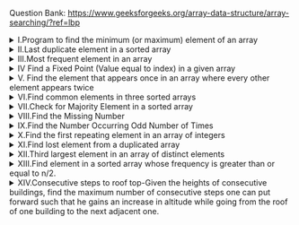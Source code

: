 Question Bank:
https://www.geeksforgeeks.org/array-data-structure/array-searching/?ref=lbp



<details>
<summary>I.Program to find the minimum (or maximum) element of an array</summary>

### Intuition and Approach

```
Linear search
1)define int result=INT_MIN
2)with each iteration update the min/max between result and arr[i]
```
```ruby
Time Complexity: O(n)
Auxiliary Space: O(1)
```
</details>

<details>
<summary>II.Last duplicate element in a sorted array</summary>

### Intuition and Approach

```
Linear search
1)iterate backwards
2)compare and return if true
```
```ruby
Time Complexity: O(n)
Auxiliary Space: O(1)
```
</details>
<details>
<summary>III.Most frequent element in an array</summary>

### Intuition and Approach

```
Usually use hashmap to count the frequency in these types of problems
1)use unordered_map to store the element and its count
2)iterate through the array.
3)iterate through hashmap and take max count element
```
```ruby
Time Complexity: O(n)
Auxiliary Space: O(n)-for using unordered_map
```
```
Sorting
1)sort the array
2)update max_count varible with each iteration on the array
```

```ruby
Time Complexity: O(nlog(n)) 
Auxiliary Space: O(1)
```

An efficient solution to this problem can be to solve this problem by Moore’s voting Algorithm.

NOTE: THE ABOVE VOTING ALGORITHM ONLY WORKS WHEN THE MAXIMUM OCCURRING ELEMENT IS MORE THAN (SIZEOFARRAY/2) TIMES;
```
int maxFreq(int *arr, int n) { 
    //using moore's voting algorithm 
    int res = 0; 
    int count = 1; 
    for(int i = 1; i < n; i++) { 
        if(arr[i] == arr[res]) { 
            count++; 
        } else { 
            count--; 
        } 
          
        if(count == 0) { 
            res = i; 
            count = 1; 
        } 
          
    } 
      
    return arr[res]; 
} 
```
</details>
<details>
<summary>IV Find a Fixed Point (Value equal to index) in a given array</summary>

### Intuition and Approach

```
Linear search-O(n)
Binary search-O(logn)-Try using binary search for searching in sorted array always

```
```ruby
Time Complexity: O(n)
Auxiliary Space: O(n)
```
</details>
<details>
<summary>V. Find the element that appears once in an array where every other element appears twice</summary>

### Intuition and Approach

```
//hashmap
//XOR
// 2*(sum_of_array_without_duplicates) – (sum_of_array) 
```

</details>
<details>
<summary>VI.Find common elements in three sorted arrays</summary>

### Intuition and Approach

```
//pull all arrays into hashset
//iterate over any one and use hashset.count(arr[i]) to check if the element exists
```
```ruby
Time Complexity: O(n)
Auxiliary Space: O(1)
```
</details>

<details>
<summary>VII.Check for Majority Element in a sorted array</summary>

### Intuition and Approach

```
//linear search
//binary search
//hashmap
```
```ruby
Time Complexity: O(n)
Auxiliary Space: O(1)
```
</details>

<details>
<summary>VIII.Find the Missing Number</summary>
Given an array arr[] of size N-1 with integers in the range of [1, N], the task is to find the missing number from the first N integers.
### Intuition and Approach

```
//linear search
//double pointer check
//XOR-    Assume a1 ⊕ a2 ⊕ a3 ⊕ . . . ⊕ an = a and a1 ⊕ a2 ⊕ a3 ⊕ . . . ⊕ an-1 = b
    Then a ⊕ b = an
```

</details>

<details>
<summary>IX.Find the Number Occurring Odd Number of Times</summary>

### Intuition and Approach

```
//hashmap
//@XOR-x^0 = x
x^y=y^x (Commutative property holds)
(x^y)^z = x^(y^z) (Distributive property holds)
x^x=0
```
```ruby
Time Complexity: O(n)
Auxiliary Space: O(1)
```
</details>

<details>
<summary>X.Find the first repeating element in an array of integers</summary>

### Intuition and Approach

```
//sort and check
//@hashset
//hashing
```
```ruby
Time Complexity: O(n)
Auxiliary Space: O(1)
```
</details>

<details>
<summary>XI.Find lost element from a duplicated array</summary>

### Intuition and Approach

```
//binary search on unsorted array,wow.@
//XOR
```
```ruby
Time Complexity: O(logM + logN)(binary)
Auxiliary Space: O(1)
```
</details>
<details>
<summary>XII.Third largest element in an array of distinct elements</summary>

### Intuition and Approach

```
//sort and check

```
```ruby
Time Complexity: O(nlogn)
Auxiliary Space: O(1)
```
</details>
<details>
<summary>XIII.Find element in a sorted array whose frequency is greater than or equal to n/2.</summary>

### Intuition and Approach

```
//middle number @
```
```ruby
Time Complexity: O(1)
Auxiliary Space: O(1)
```
</details>
<details>
<summary>XIV.Consecutive steps to roof top-Given the heights of consecutive buildings, find the maximum number of consecutive steps one can put forward such that he gains an increase in altitude while going from the roof of one building to the next adjacent one.</summary>

### Intuition and Approach

```
//linear search to check in the subarray is increasing,reset 'count' when it decreases and store max value as answer.
```
```ruby
Time Complexity: O(n)
Auxiliary Space: O(1)
```

<details>

<summary>Array rotation</summary>

### You can add a header

```
1)storing the first element and shifting each element to previous one.Take stored to be fit in last
2)using temp array to occupy O(N) space.
3)juggling
4)Reversal:
void rotateArray(vector<int>& arr, int d)
{
    // Find the size of the array
    int n = arr.size();
 
    // Mod k with the size of the array
    // To handle the case where k is greater than the size
    // of the array
    d %= n;
 
    // Reverse the first k elements
    reverse(arr.begin(), arr.begin() + d);
 
    // Reverse the remaining n-k elements
    reverse(arr.begin() + d, arr.end());
 
    // Reverse the entire array
    reverse(arr.begin(), arr.end());
}
 
```

```ruby
   puts "Hello World"
```

</details>

